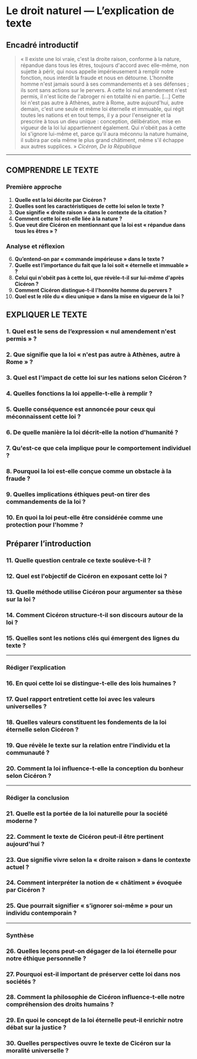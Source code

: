 # Le droit naturel — L’explication de texte

## Encadré introductif
> « Il existe une loi vraie, c'est la droite raison, conforme à la nature, répandue dans tous les êtres, toujours d'accord avec elle-même, non sujette à périr, qui nous appelle impérieusement à remplir notre fonction, nous interdit la fraude et nous en détourne. L'honnête homme n'est jamais sourd à ses commandements et à ses défenses ; ils sont sans actions sur le pervers. A cette loi nul amendement n'est permis, il n'est licite de l'abroger ni en totalité ni en partie. […] Cette loi n'est pas autre à Athènes, autre à Rome, autre aujourd'hui, autre demain, c'est une seule et même loi éternelle et immuable, qui régit toutes les nations et en tout temps, il y a pour l'enseigner et la prescrire à tous un dieu unique : conception, délibération, mise en vigueur de la loi lui appartiennent également. Qui n'obéit pas à cette loi s'ignore lui-même et, parce qu'il aura méconnu la nature humaine, il subira par cela même le plus grand châtiment, même s'il échappe aux autres supplices. »
> *Cicéron, De la République*

---

## COMPRENDRE LE TEXTE

### Première approche

1. **Quelle est la loi décrite par Cicéron ?**  
2. **Quelles sont les caractéristiques de cette loi selon le texte ?**  
3. **Que signifie « droite raison » dans le contexte de la citation ?**  
4. **Comment cette loi est-elle liée à la nature ?**  
5. **Que veut dire Cicéron en mentionnant que la loi est « répandue dans tous les êtres » ?**  

### Analyse et réflexion

6. **Qu’entend-on par « commande impérieuse » dans le texte ?**  
7. **Quelle est l’importance du fait que la loi soit « éternelle et immuable » ?**  
8. **Celui qui n'obéit pas à cette loi, que révèle-t-il sur lui-même d'après Cicéron ?**  
9. **Comment Cicéron distingue-t-il l'honnête homme du pervers ?**  
10. **Quel est le rôle du « dieu unique » dans la mise en vigueur de la loi ?**  

## EXPLIQUER LE TEXTE

### 1. Quel est le sens de l’expression « nul amendement n'est permis » ?  
### 2. Que signifie que la loi « n'est pas autre à Athènes, autre à Rome » ?  
### 3. Quel est l'impact de cette loi sur les nations selon Cicéron ?  
### 4. Quelles fonctions la loi appelle-t-elle à remplir ?  
### 5. Quelle conséquence est annoncée pour ceux qui méconnaissent cette loi ?  

### 6. De quelle manière la loi décrit-elle la notion d'humanité ?  
### 7. Qu'est-ce que cela implique pour le comportement individuel ?  
### 8. Pourquoi la loi est-elle conçue comme un obstacle à la fraude ?  
### 9. Quelles implications éthiques peut-on tirer des commandements de la loi ?  
### 10. En quoi la loi peut-elle être considérée comme une protection pour l'homme ?  

## Préparer l’introduction

### 11. Quelle question centrale ce texte soulève-t-il ?  
### 12. Quel est l'objectif de Cicéron en exposant cette loi ?  
### 13. Quelle méthode utilise Cicéron pour argumenter sa thèse sur la loi ?  
### 14. Comment Cicéron structure-t-il son discours autour de la loi ?  
### 15. Quelles sont les notions clés qui émergent des lignes du texte ?  

---

### Rédiger l’explication

### 16. En quoi cette loi se distingue-t-elle des lois humaines ?  
### 17. Quel rapport entretient cette loi avec les valeurs universelles ?  
### 18. Quelles valeurs constituent les fondements de la loi éternelle selon Cicéron ?  
### 19. Que révèle le texte sur la relation entre l'individu et la communauté ?  
### 20. Comment la loi influence-t-elle la conception du bonheur selon Cicéron ?  

---

### Rédiger la conclusion

### 21. Quelle est la portée de la loi naturelle pour la société moderne ?  
### 22. Comment le texte de Cicéron peut-il être pertinent aujourd'hui ?  
### 23. Que signifie vivre selon la « droite raison » dans le contexte actuel ?  
### 24. Comment interpréter la notion de « châtiment » évoquée par Cicéron ?  
### 25. Que pourrait signifier « s’ignorer soi-même » pour un individu contemporain ?  

--- 

### Synthèse

### 26. Quelles leçons peut-on dégager de la loi éternelle pour notre éthique personnelle ?  
### 27. Pourquoi est-il important de préserver cette loi dans nos sociétés ?  
### 28. Comment la philosophie de Cicéron influence-t-elle notre compréhension des droits humains ?  
### 29. En quoi le concept de la loi éternelle peut-il enrichir notre débat sur la justice ?  
### 30. Quelles perspectives ouvre le texte de Cicéron sur la moralité universelle ?  